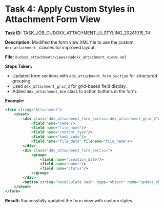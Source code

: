 # Task 4: Apply Custom Styles in Attachment Form View

**Task ID:** TASK_JOB_DUDOXX_ATTACHMENT_UI_STYLING_20241015_T4

**Description:** Modified the form view XML file to use the custom `ddx_attachment_` classes for improved layout.

**File:** `dudoxx_attachment/views/dudoxx_attachment_views.xml`

**Steps Taken:**

- Updated form sections with `ddx_attachment_form_section` for structured grouping.
- Used `ddx_attachment_grid_2` for grid-based field display.
- Added `ddx_attachment_btn` class to action buttons in the form.

**Example:**

```xml
<form string="Attachment">
    <sheet>
        <div class="ddx_attachment_form_section ddx_attachment_grid_2">
            <field name="name"/>
            <field name="file_name"/>
            <field name="content_type"/>
            <field name="hash_code"/>
			<field name="file_data" filename="file_name"/>
        </div>
		<div class="ddx_attachment_form_section">
			<group>
				<field name="creation_date"/>
				<field name="owner"/>
				<field name="status"/>
			</group>
		</div>
        <button string="Recalculate Hash" type="object" name="update_checksum" class="ddx_attachment_btn"/>
    </sheet>
</form>
```

**Result:** Successfully updated the form view with custom styles.

